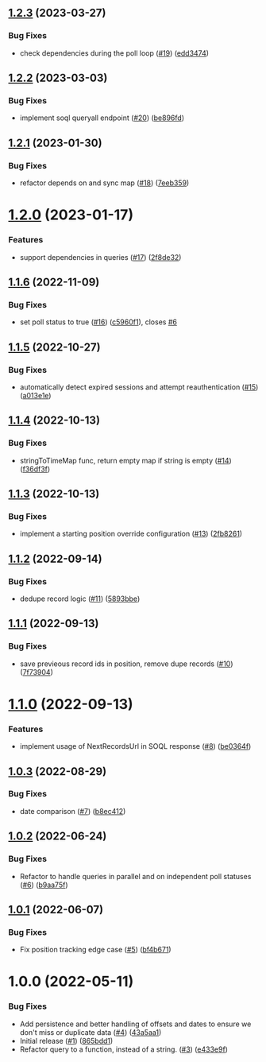 ## [1.2.3](https://github.com/catalystsquad/salesforce-lightning-poller/compare/v1.2.2...v1.2.3) (2023-03-27)


### Bug Fixes

* check dependencies during the poll loop ([#19](https://github.com/catalystsquad/salesforce-lightning-poller/issues/19)) ([edd3474](https://github.com/catalystsquad/salesforce-lightning-poller/commit/edd34743c08c970ffe7693248f7bf6e5defe913c))

## [1.2.2](https://github.com/catalystsquad/salesforce-lightning-poller/compare/v1.2.1...v1.2.2) (2023-03-03)


### Bug Fixes

* implement soql queryall endpoint ([#20](https://github.com/catalystsquad/salesforce-lightning-poller/issues/20)) ([be896fd](https://github.com/catalystsquad/salesforce-lightning-poller/commit/be896fd3abf15b73c90a89aabf3c69d28ff6f21c))

## [1.2.1](https://github.com/catalystsquad/salesforce-lightning-poller/compare/v1.2.0...v1.2.1) (2023-01-30)


### Bug Fixes

* refactor depends on and sync map ([#18](https://github.com/catalystsquad/salesforce-lightning-poller/issues/18)) ([7eeb359](https://github.com/catalystsquad/salesforce-lightning-poller/commit/7eeb3598c4a5199de28f7cdadc4f4f7fd9bf5db2))

# [1.2.0](https://github.com/catalystsquad/salesforce-lightning-poller/compare/v1.1.6...v1.2.0) (2023-01-17)


### Features

* support dependencies in queries ([#17](https://github.com/catalystsquad/salesforce-lightning-poller/issues/17)) ([2f8de32](https://github.com/catalystsquad/salesforce-lightning-poller/commit/2f8de327c2c7105a2411775bd62b1d8f3f90611b))

## [1.1.6](https://github.com/catalystsquad/salesforce-lightning-poller/compare/v1.1.5...v1.1.6) (2022-11-09)


### Bug Fixes

* set poll status to true ([#16](https://github.com/catalystsquad/salesforce-lightning-poller/issues/16)) ([c5960f1](https://github.com/catalystsquad/salesforce-lightning-poller/commit/c5960f1c91f172feefde378b07c47c854ac68c3f)), closes [#6](https://github.com/catalystsquad/salesforce-lightning-poller/issues/6)

## [1.1.5](https://github.com/catalystsquad/salesforce-lightning-poller/compare/v1.1.4...v1.1.5) (2022-10-27)


### Bug Fixes

* automatically detect expired sessions and attempt reauthentication ([#15](https://github.com/catalystsquad/salesforce-lightning-poller/issues/15)) ([a013e1e](https://github.com/catalystsquad/salesforce-lightning-poller/commit/a013e1e164689dde5991cd0f4472e19717fca8d8))

## [1.1.4](https://github.com/catalystsquad/salesforce-lightning-poller/compare/v1.1.3...v1.1.4) (2022-10-13)


### Bug Fixes

* stringToTimeMap func, return empty map if string is empty ([#14](https://github.com/catalystsquad/salesforce-lightning-poller/issues/14)) ([f36df3f](https://github.com/catalystsquad/salesforce-lightning-poller/commit/f36df3fc26d7a5b5e531fd3de4645ebf3c7393bd))

## [1.1.3](https://github.com/catalystsquad/salesforce-lightning-poller/compare/v1.1.2...v1.1.3) (2022-10-13)


### Bug Fixes

* implement a starting position override configuration ([#13](https://github.com/catalystsquad/salesforce-lightning-poller/issues/13)) ([2fb8261](https://github.com/catalystsquad/salesforce-lightning-poller/commit/2fb8261192a53f30bbe9d9a637b2a5e133cc483e))

## [1.1.2](https://github.com/catalystsquad/salesforce-lightning-poller/compare/v1.1.1...v1.1.2) (2022-09-14)


### Bug Fixes

* dedupe record logic ([#11](https://github.com/catalystsquad/salesforce-lightning-poller/issues/11)) ([5893bbe](https://github.com/catalystsquad/salesforce-lightning-poller/commit/5893bbe238679923a3dc8649b8e79ed6f72e34ca))

## [1.1.1](https://github.com/catalystsquad/salesforce-lightning-poller/compare/v1.1.0...v1.1.1) (2022-09-13)


### Bug Fixes

* save previeous record ids in position, remove dupe records ([#10](https://github.com/catalystsquad/salesforce-lightning-poller/issues/10)) ([7f73904](https://github.com/catalystsquad/salesforce-lightning-poller/commit/7f73904ecd2692134ab02b200c69726273833bdb))

# [1.1.0](https://github.com/catalystsquad/salesforce-lightning-poller/compare/v1.0.3...v1.1.0) (2022-09-13)


### Features

* implement usage of NextRecordsUrl in SOQL response ([#8](https://github.com/catalystsquad/salesforce-lightning-poller/issues/8)) ([be0364f](https://github.com/catalystsquad/salesforce-lightning-poller/commit/be0364f24e244a6db4a55446a800c12e993f1806))

## [1.0.3](https://github.com/catalystsquad/salesforce-lightning-poller/compare/v1.0.2...v1.0.3) (2022-08-29)


### Bug Fixes

* date comparison ([#7](https://github.com/catalystsquad/salesforce-lightning-poller/issues/7)) ([b8ec412](https://github.com/catalystsquad/salesforce-lightning-poller/commit/b8ec41297288c4fee5f14d70b16f9ccf36b81016))

## [1.0.2](https://github.com/catalystsquad/repo-name/compare/v1.0.1...v1.0.2) (2022-06-24)


### Bug Fixes

* Refactor to handle queries in parallel and on independent poll statuses ([#6](https://github.com/catalystsquad/repo-name/issues/6)) ([b9aa75f](https://github.com/catalystsquad/repo-name/commit/b9aa75f27fb29b4a212d32f47d60fd00145c6435))

## [1.0.1](https://github.com/catalystsquad/repo-name/compare/v1.0.0...v1.0.1) (2022-06-07)


### Bug Fixes

* Fix position tracking edge case ([#5](https://github.com/catalystsquad/repo-name/issues/5)) ([bf4b671](https://github.com/catalystsquad/repo-name/commit/bf4b671ffc2d36ade768892eb3fba1a2263b165a))

# 1.0.0 (2022-05-11)


### Bug Fixes

* Add persistence and better handling of offsets and dates to ensure we don't miss or duplicate data ([#4](https://github.com/catalystsquad/repo-name/issues/4)) ([43a5aa1](https://github.com/catalystsquad/repo-name/commit/43a5aa1bf236ca8e9e2c708c4724ac163149360f))
* Initial release ([#1](https://github.com/catalystsquad/repo-name/issues/1)) ([865bdd1](https://github.com/catalystsquad/repo-name/commit/865bdd198042d1988bb88c393fc3f3afbac14890))
* Refactor query to a function, instead of a string. ([#3](https://github.com/catalystsquad/repo-name/issues/3)) ([e433e9f](https://github.com/catalystsquad/repo-name/commit/e433e9ff81dfceb7175e6af6e9f8450d04c0eede))
